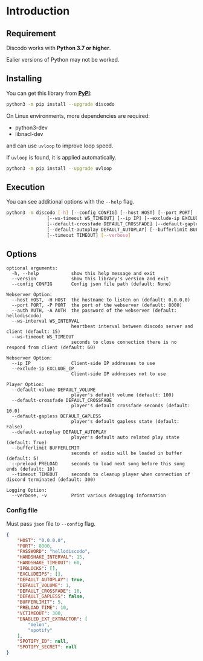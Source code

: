 # Introduction

## Requirement

Discodo works with **Python 3.7 or higher**.

Ealier versions of Python may not be worked.

## Installing

You can get this library from [**PyPI**](https://pypi.org/project/discodo/):

```sh
python3 -m pip install --upgrade discodo
```

On Linux environments, more dependencies are required:

- python3-dev
- libnacl-dev

and can use `uvloop` to improve loop speed.

If `uvloop` is found, it is applied automatically.

```sh
python3 -m pip install --upgrade uvloop
```

## Execution

You can see additional options with the `--help` flag.

```sh
python3 -m discodo [-h] [--config CONFIG] [--host HOST] [--port PORT] [--auth AUTH] [--ws-interval WS_INTERVAL]
               [--ws-timeout WS_TIMEOUT] [--ip IP] [--exclude-ip EXCLUDE_IP] [--default-volume DEFAULT_VOLUME]
               [--default-crossfade DEFAULT_CROSSFADE] [--default-gapless DEFAULT_GAPLESS]
               [--default-autoplay DEFAULT_AUTOPLAY] [--bufferlimit BUFFERLIMIT] [--preload PRELOAD]
               [--timeout TIMEOUT] [--verbose]
```

## Options

```
optional arguments:
  -h, --help            show this help message and exit
  --version             show this library's version and exit
  --config CONFIG       Config json file path (default: None)

Webserver Option:
  --host HOST, -H HOST  the hostname to listen on (default: 0.0.0.0)
  --port PORT, -P PORT  the port of the webserver (default: 8000)
  --auth AUTH, -A AUTH  the password of the webserver (default: hellodiscodo)
  --ws-interval WS_INTERVAL
                        heartbeat interval between discodo server and client (default: 15)
  --ws-timeout WS_TIMEOUT
                        seconds to close connection there is no respond from client (default: 60)

Webserver Option:
  --ip IP               Client-side IP addresses to use
  --exclude-ip EXCLUDE_IP
                        Client-side IP addresses not to use

Player Option:
  --default-volume DEFAULT_VOLUME
                        player's default volume (default: 100)
  --default-crossfade DEFAULT_CROSSFADE
                        player's default crossfade seconds (default: 10.0)
  --default-gapless DEFAULT_GAPLESS
                        player's default gapless state (default: False)
  --default-autoplay DEFAULT_AUTOPLAY
                        player's default auto related play state (default: True)
  --bufferlimit BUFFERLIMIT
                        seconds of audio will be loaded in buffer (default: 5)
  --preload PRELOAD     seconds to load next song before this song ends (default: 10)
  --timeout TIMEOUT     seconds to cleanup player when connection of discord terminated (default: 300)

Logging Option:
  --verbose, -v         Print various debugging information
```

### Config file

Must pass `json` file to `--config` flag.

```json
{
    "HOST": "0.0.0.0",
    "PORT": 8000,
    "PASSWORD": "hellodiscodo",
    "HANDSHAKE_INTERVAL": 15,
    "HANDSHAKE_TIMEOUT": 60,
    "IPBLOCKS": [],
    "EXCLUDEIPS": [],
    "DEFAULT_AUTOPLAY": true,
    "DEFAULT_VOLUME": 1,
    "DEFAULT_CROSSFADE": 10,
    "DEFAULT_GAPLESS": false,
    "BUFFERLIMIT": 5,
    "PRELOAD_TIME": 10,
    "VCTIMEOUT": 300,
    "ENABLED_EXT_EXTRACTOR": [
        "melon",
        "spotify"
    ],
    "SPOTIFY_ID": null,
    "SPOTIFY_SECRET": null
}
```